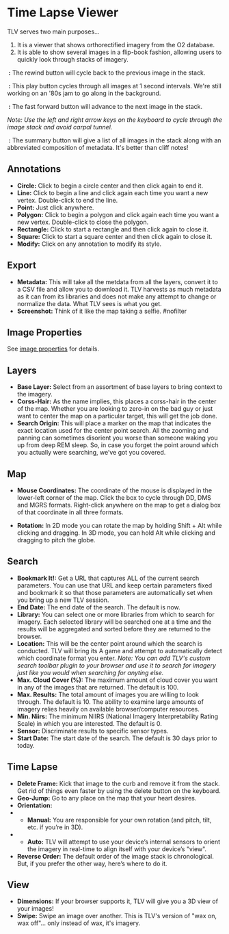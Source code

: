 # Time Lapse Viewer

TLV serves two main purposes...

1. It is a viewer that shows orthorectified imagery from the O2 database.
2. It is able to show several images in a flip-book fashion, allowing users to quickly look through stacks of imagery.

**<span class="glyphicon glyphicon-step-backward"></span>&nbsp;:**
The rewind button will cycle back to the previous image in the stack.

**<span class="glyphicon glyphicon-play"></span>&nbsp;:**
This play button cycles through all images at 1 second intervals. We're still working on an '80s jam to go along in the background.

**<span class="glyphicon glyphicon-step-forward"></span>&nbsp;:**
The fast forward button will advance to the next image in the stack.

_Note: Use the left and right arrow keys on the keyboard to cycle through the image stack and avoid carpal tunnel._

**<span class="glyphicon glyphicon-list-alt"></span>&nbsp;:**
The summary button will give a list of all images in the stack along with an abbreviated composition of metadata. It's better than cliff notes!

## Annotations
* **Circle:**
Click to begin a circle center and then click again to end it.
* **Line:**
Click to begin a line and click again each time you want a new vertex. Double-click to end the line.
* **Point:**
Just click anywhere.
* **Polygon:**
Click to begin a polygon and click again each time you want a new vertex. Double-click to close the polygon.
* **Rectangle:**
Click to start a rectangle and then click again to close it.
* **Square:**
Click to start a square center and then click again to close it.
* **Modify:**
Click on any annotation to modify its style.

## Export
* **Metadata:**
This will take all the metdata from all the layers, convert it to a CSV file and allow you to download it. TLV harvests as much metadata as it can from its libraries and does not make any attempt to change or normalize the data. What TLV sees is what you get.
* **Screenshot:**
Think of it like the map taking a selfie. #nofilter

## Image Properties
See [image properties](image-properties.md) for details.

## Layers
* **Base Layer:**
Select from an assortment of base layers to bring context to the imagery.
* **Corss-Hair:**
As the name implies, this places a corss-hair in the center of the map. Whether you are looking to zero-in on the bad guy or just want to center the map on a particular target, this will get the job done.
* **Search Origin:**
This will place a marker on the map that indicates the exact location used for the center point search. All the zooming and panning can sometimes disorient you worse than someone waking you up from deep REM sleep. So, in case you forget the point around which you actually were searching, we’ve got you covered.

## Map
* **Mouse Coordinates:**
The coordinate of the mouse is displayed in the lower-left corner of the map. Click the box to cycle through DD, DMS and MGRS formats. Right-click anywhere on the map to get a dialog box of that coordinate in all three formats.

* **Rotation:**
In 2D mode you can rotate the map by holding Shift + Alt while clicking and dragging. In 3D mode, you can hold Alt while clicking and dragging to pitch the globe.

## Search
* **Bookmark It!:**
Get a URL that captures ALL of the current search parameters. You can use that URL and keep certain parameters fixed and bookmark it so that those parameters are automatically set when you bring up a new TLV session.
* **End Date:**
The end date of the search. The default is now.
* **Library:**
You can select one or more libraries from which to search for imagery. Each selected library will be searched one at a time and the results will be aggregated and sorted before they are returned to the browser.
* **Location:**
This will be the center point around which the search is conducted. TLV will bring its A game and attempt to automatically detect which coordinate format you enter. _Note: You can add TLV's custom search toolbar plugin to your browser and use it to search for imagery just like you would when searching for anyting else._
* **Max. Cloud Cover (%):**
The maximum amount of cloud cover you want in any of the images that are returned. The default is 100.
* **Max. Results:**
The total amount of images you are willing to look through. The default is 10. The ability to examine large amounts of imagery relies heavily on available browser/computer resources.
* **Min. Niirs:**
The minimum NIIRS (National Imagery Interpretability Rating Scale) in which you are interested. The default is 0.
* **Sensor:**
Discriminate results to specific sensor types.
* **Start Date:**
The start date of the search. The default is 30 days prior to today.

## Time Lapse
* **Delete Frame:**
Kick that image to the curb and remove it from the stack. Get rid of things even faster by using the delete button on the keyboard.
* **Geo-Jump:**
Go to any place on the map that your heart desires.
* **Orientation:**
* * **Manual:**
You are responsible for your own rotation (and pitch, tilt, etc. if you’re in 3D).
* * **Auto:**
TLV will attempt to use your device’s internal sensors to orient the imagery in real-time to align itself with your device’s "view".
* **Reverse Order:**
The default order of the image stack is chronological. But, if you prefer the other way, here’s where to do it.

## View
* **Dimensions:**
If your browser supports it, TLV will give you a 3D view of your images!
* **Swipe:**
Swipe an image over another. This is TLV's version of "wax on, wax off"... only instead of wax, it's imagery.
